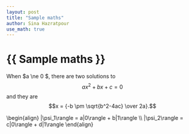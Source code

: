 ```yaml
---
layout: post
title: "Sample maths"
author: Sina Hazratpour
use_math: true
---
```


{{ Sample maths }}
================
  

When $a \ne 0 $, there are two solutions to $$ax^2 + bx + c = 0$$ and they are
$$x = {-b \pm \sqrt{b^2-4ac} \over 2a}.$$ 
      
\begin{align}
    |\psi_1\rangle = a|0\rangle + b|1\rangle \\\\
    |\psi_2\rangle = c|0\rangle + d|1\rangle
\end{align}


